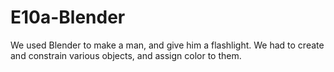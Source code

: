 # E10a-Blender

We used Blender to make a man, and give him a flashlight. We had to create and constrain various objects, and assign color to them.